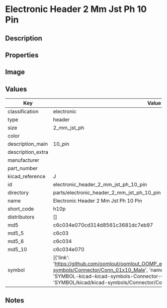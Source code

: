 # Electronic Header 2 Mm Jst Ph 10 Pin

## Description

## Properties


## Image


## Values

| Key | Value |
| --- | --- |
| classification | electronic |
| type | header |
| size | 2_mm_jst_ph |
| color |  |
| description_main | 10_pin |
| description_extra |  |
| manufacturer |  |
| part_number |  |
| kicad_reference | J |
| id | electronic_header_2_mm_jst_ph_10_pin |
| directory | parts/electronic_header_2_mm_jst_ph_10_pin |
| name | Electronic Header 2 Mm Jst Ph 10 Pin |
| short_code | h10p |
| distributors | [] |
| md5 | c6c034e070cd314d8561c3681dc7eb97 |
| md5_5 | c6c03 |
| md5_6 | c6c034 |
| md5_10 | c6c034e070 |
| symbol | [{'link': 'https://github.com/oomlout/oomlout_OOMP_eda_V2/tree/main/SYMBOL/kicad/kicad-symbols/Connector/Conn_01x10_Male', 'name': 'Connector : Conn_01x10_Male', 'id': 'SYMBOL-kicad-kicad-symbols-Connector-Conn_01x10_Male', 'directory': 'SYMBOL/kicad/kicad-symbols/Connector/Conn_01x10_Male/'}] |

## Notes

